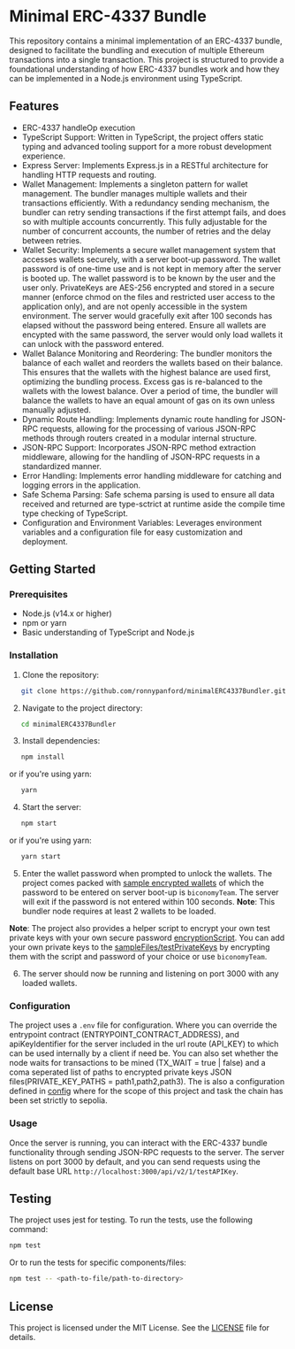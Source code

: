 Minimal ERC-4337 Bundle
=======================

This repository contains a minimal implementation of an ERC-4337 bundle, designed to facilitate the bundling and execution of multiple Ethereum transactions into a single transaction. This project is structured to provide a foundational understanding of how ERC-4337 bundles work and how they can be implemented in a Node.js environment using TypeScript.

Features
--------

- ERC-4337 handleOp execution
- TypeScript Support: Written in TypeScript, the project offers static typing and advanced tooling support for a more robust development experience.
- Express Server: Implements Express.js in a RESTful architecture for handling HTTP requests and routing.
- Wallet Management: Implements a singleton pattern for wallet management. The bundler manages multiple wallets and their transactions efficiently. With a redundancy sending mechanism, the bundler can retry sending transactions if the first attempt fails, and does so with multiple accounts concurrently. This fully adjustable for the number of concurrent accounts, the number of retries and the delay between retries.
- Wallet Security: Implements a secure wallet management system that accesses wallets securely, with a server boot-up password. The wallet password is of one-time use and is not kept in memory after the server is booted up. The wallet password is to be known by the user and the user only. PrivateKeys are AES-256 encrypted and stored in a secure manner (enforce chmod on the files and restricted user access to the application only), and are not openly accessible in the system environment. The server would gracefully exit after 100 seconds has elapsed without the password being entered. Ensure all wallets are encypted with the same password, the server would only load wallets it can unlock with the password entered.
- Wallet Balance Monitoring and Reordering: The bundler monitors the balance of each wallet and reorders the wallets based on their balance. This ensures that the wallets with the highest balance are used first, optimizing the bundling process. Excess gas is re-balanced to the wallets with the lowest balance. Over a period of time, the bundler will balance the wallets to have an equal amount of gas on its own unless manually adjusted.
- Dynamic Route Handling: Implements dynamic route handling for JSON-RPC requests, allowing for the processing of various JSON-RPC methods through routers created in a modular internal structure.
- JSON-RPC Support: Incorporates JSON-RPC method extraction middleware, allowing for the handling of JSON-RPC requests in a standardized manner.
- Error Handling: Implements error handling middleware for catching and logging errors in the application.
- Safe Schema Parsing: Safe schema parsing is used to ensure all data received and returned are type-sctrict at runtime aside the compile time type checking of TypeScript.
- Configuration and Environment Variables: Leverages environment variables and a configuration file for easy customization and deployment.

Getting Started
---------------

### Prerequisites

- Node.js (v14.x or higher)
- npm or yarn
- Basic understanding of TypeScript and Node.js

### Installation

1. Clone the repository:

```bash
   git clone https://github.com/ronnypanford/minimalERC4337Bundler.git

```

2. Navigate to the project directory:

```bash
   cd minimalERC4337Bundler

```

3. Install dependencies:

```bash
   npm install

```

or if you're using yarn:

```bash
   yarn

```

4. Start the server:

```bash
   npm start

```

or if you're using yarn:

```bash
   yarn start

```

5. Enter the wallet password when prompted to unlock the wallets. The project comes packed with [sample encrypted wallets](sampleFiles/testPrivateKeys/) of which the password to be entered on server boot-up is `biconomyTeam`. The server will exit if the password is not entered within 100 seconds.
**Note**: This bundler node requires at least 2 wallets to be loaded.

**Note**: The project also provides a helper script to encrypt your own test private keys with your own secure password [encryptionScript](sampleFiles/scripts/encryptPrivateKey.ts). You can add your own private keys to the [sampleFiles/testPrivateKeys](sampleFiles/testPrivateKeys) by encrypting them with the script and password of your choice or use `biconomyTeam`.

6. The server should now be running and listening on port 3000 with any loaded wallets.

### Configuration

The project uses a `.env` file for configuration. Where you can override the entrypoint contract (ENTRYPOINT_CONTRACT_ADDRESS), and apiKeyIdentifier for the server included in the url route (API_KEY) to which can be used internally by a client if need be. You can also set whether the node waits for transactions to be mined
(TX_WAIT = true | false) and a coma seperated list of paths to encrypted private keys JSON files(PRIVATE_KEY_PATHS = path1,path2,path3). The is also a configuration defined in [config](config/index.ts) where for the scope of this project and task the chain has been set strictly to sepolia.

### Usage

Once the server is running, you can interact with the ERC-4337 bundle functionality through sending JSON-RPC requests to the server. The server listens on port 3000 by default, and you can send requests using the default base URL `http://localhost:3000/api/v2/1/testAPIKey`.

Testing
-------

The project uses jest for testing. To run the tests, use the following command:

```bash
npm test
```

Or to run the tests for specific components/files:

```bash
npm test -- <path-to-file/path-to-directory>
```

License
-------

This project is licensed under the MIT License. See the [LICENSE](vscode-webview://09g0c556tub3ncaa8ndr2ocs2uer6ouqmj0l26cqehvackq3f1k7/LICENSE) file for details.
